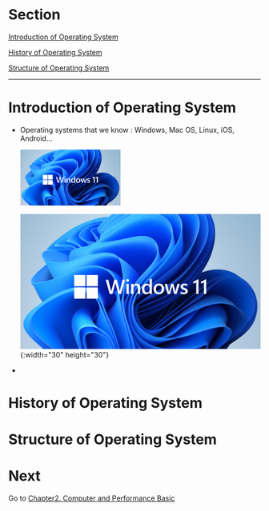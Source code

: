 # Section
[Introduction of Operating System](#Introduction-of-Operating-System)

[History of Operating System](#History-of-Operating-System)

[Structure of Operating System](#Structure-of-Operating-System)


---

# Introduction of Operating System

- Operating systems that we know : Windows, Mac OS, Linux, iOS, Android...
  
  <img src="./res/windows_11.png" alt="windows_11" width="200"/>

  ![Windows 11](./res/windows_11.png) {:width="30" height="30"}
- 


# History of Operating System


# Structure of Operating System



# Next

Go to [Chapter2. Computer and Performance Basic](../ch2.computer_and_performance)